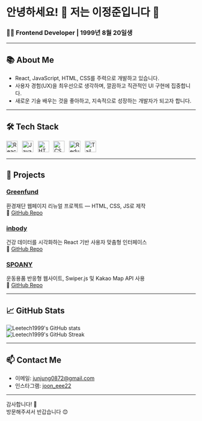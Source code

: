 # 안녕하세요! 👋 저는 이정준입니다 🚀

### 🧑‍💻 Frontend Developer | 1999년 8월 20일생

---

## 📚 About Me

- React, JavaScript, HTML, CSS를 주력으로 개발하고 있습니다.  
- 사용자 경험(UX)을 최우선으로 생각하며, 깔끔하고 직관적인 UI 구현에 집중합니다.  
- 새로운 기술 배우는 것을 좋아하고, 지속적으로 성장하는 개발자가 되고자 합니다.  

---


## 🛠️ Tech Stack

<p>
  <img src="https://cdn.simpleicons.org/react/61DAFB" alt="React" width="30" />&nbsp;&nbsp;
  <img src="https://cdn.simpleicons.org/javascript/F7DF1E" alt="JavaScript" width="30" />&nbsp;&nbsp;
  <img src="https://cdn.simpleicons.org/html5/E34F26" alt="HTML5" width="30" />&nbsp;&nbsp;
  <img src="https://cdn.simpleicons.org/css/1572B6" alt="CSS3" width="30" />&nbsp;&nbsp;
  <img src="https://cdn.simpleicons.org/redux/764ABC" alt="Redux" width="30" />&nbsp;&nbsp;
  <img src="https://cdn.simpleicons.org/tailwindcss/06B6D4" alt="TailwindCSS" width="30" />
</p>



---

## 🚀 Projects

### [Greenfund](https://leetech1999.github.io/Greenfund/)  
환경재단 웹페이지 리뉴얼 프로젝트 — HTML, CSS, JS로 제작  
🔗 [GitHub Repo](https://github.com/Leetech1999/Greenfund)

### [inbody](https://leetech1999.github.io/inbody/)  
건강 데이터를 시각화하는 React 기반 사용자 맞춤형 인터페이스  
🔗 [GitHub Repo](https://github.com/Leetech1999/inbody)

### [SPOANY](https://leetech1999.github.io/Spoany-ShoppingMall/)  
운동용품 반응형 웹사이트, Swiper.js 및 Kakao Map API 사용  
🔗 [GitHub Repo](https://github.com/Leetech1999/Spoany-ShoppingMall)

---

## 📈 GitHub Stats

![Leetech1999's GitHub stats](https://github-readme-stats.vercel.app/api?username=leetech1999&show_icons=true&theme=radical)  
![Leetech1999's GitHub Streak](https://github-readme-streak-stats.herokuapp.com/?user=leetech1999&theme=radical)


---

## 📫 Contact Me

- 이메일: junjung0872@gmail.com  
- 인스타그램: [joon_eee22](https://instagram.com/joon_eee22)  

---


감사합니다! 🙏  
방문해주셔서 반갑습니다 😊
